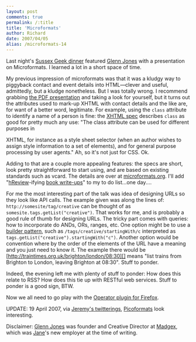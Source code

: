 ```yaml
---
layout: post
comments: true
permalink: /:title
title: 'Microformats'
author: Richard
date: 2007/04/05
alias: /microformats-14
---
```


Last night's [Sussex Geek dinner][] featured [Glenn Jones][] with a
presentation on Microformats. I learned a lot in a short space of time.

My previous impression of microformats was that it was a kludgy way to
piggyback contact and event details into HTML—clever and useful,
admittedly, but a kludge nonetheless. But I was totally wrong. I
recommend grabbing [the PDF presentation][] and taking a look for
yourself, but it turns out the attributes used to mark-up XHTML with
contact details and the like are, for want of a better word, legitimate.
For example, using the `class` attribute to identify a name of a person
is fine: the [XHTML spec][] describes `class` as good for pretty much
any use: "The class attribute can be used for different purposes in

XHTML, for instance as a style sheet selector (when an author wishes to
assign style information to a set of elements), and for general purpose
processing by user agents." Ah, so it's not just for CSS. Ok.

Adding to that are a couple more appealing features: the specs are
short, look pretty straightforward to start using, and are based on
existing standards such as vcard. The details are over at
[microformats.org][]. I'll add "[hReview][]-ifying [book write-ups][]"
to my to do list...one day....

For me the most interesting part of the talk was idea of designing URLs
so they look like API calls. The example given was along the lines of:
`http://somesite/tag/creative` can be thought of as
`somesite.tags.getList("creative")`. That works for me, and is probably
a good rule of thumb for designing URLs. The tricky part comes with
queries: how to incorporate do ANDs, ORs, ranges, etc. One option might
be to use a [builder pattern][], such as `/tags/creative/startingWith/c`
interpreted as `tags.getList("creative").startingWith("c")`. Another
option would be convention where by the order of the elements of the URL
have a meaning and you just need to know it. The example there would be
[http://traintimes.org.uk/brighton/london/08:30][] means "list trains
from Brighton to London, leaving Brighton at 08:30". Stuff to ponder.

Indeed, the evening left me with plenty of stuff to ponder: How does
this relate to RSS? How does this tie up with RESTful web services.
Stuff to ponder is a good sign, BTW.

Now we all need to go play with the [Operator plugin for Firefox][].

UPDATE: 19 April 2007, via [Jeremy's twitterings][], [Picoformats][]
look interesting.

Disclaimer: [Glenn Jones][] was founder and Creative Director at [Madgex][],
which was [Jane][]'s new employer at the time of writing.

  [Sussex Geek dinner]: http://sussex.geekdinner.co.uk/
  [Glenn Jones]: http://www.glennjones.net/about/
  [the PDF presentation]: http://www.glennjones.net/downloads/MicroformatsHTMLtoAPI.pdf
  [XHTML spec]: http://www.w3.org/TR/xhtml2/mod-core.html
  [microformats.org]: http://microformats.org/
  [hReview]: http://microformats.org/wiki/hreview
  [book write-ups]: http://www.dallaway.com/reading/current.xml
  [builder pattern]: http://en.wikipedia.org/wiki/Builder_pattern
  [http://traintimes.org.uk/brighton/london/08:30]: http://traintimes.org.uk/brighton/london/08:30
  [Operator plugin for Firefox]: https://addons.mozilla.org/en-US/firefox/addon/4106
  [Jeremy's twitterings]: http://twitter.com/adactio
  [Picoformats]: http://microformats.org/wiki/picoformats
  [Madgex]: http://www.madgex.com/
  [Jane]: http://jane.dallaway.com/about.html

